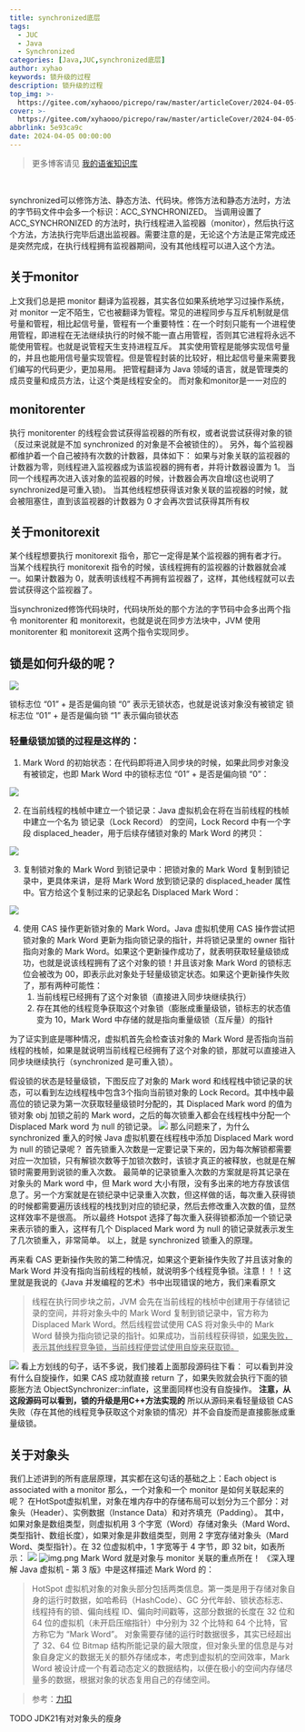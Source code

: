 ```yaml
---
title: synchronized底层
tags:
  - JUC
  - Java
  - Synchronized
categories: [Java,JUC,synchronized底层]
author: xyhao
keywords: 锁升级的过程
description: 锁升级的过程
top_img: >-
  https://gitee.com/xyhaooo/picrepo/raw/master/articleCover/2024-04-05-synchronized.png
cover: >-
  https://gitee.com/xyhaooo/picrepo/raw/master/articleCover/2024-04-05-synchronized.png
abbrlink: 5e93ca9c
date: 2024-04-05 00:00:00
---
```

> 更多博客请见 [我的语雀知识库](https://www.yuque.com/u41117719/xd1qgc)

<br>

synchronized可以修饰方法、静态方法、代码块。修饰方法和静态方法时，方法的字节码文件中会多一个标识：ACC_SYNCHRONIZED。
当调用设置了 ACC_SYNCHRONIZED 的方法时，执行线程进入监视器（monitor），然后执行这个方法，方法执行完毕后退出监视器。需要注意的是，无论这个方法是正常完成还是突然完成，在执行线程拥有监视器期间，没有其他线程可以进入这个方法。



## 关于monitor
上文我们总是把 monitor 翻译为监视器，其实各位如果系统地学习过操作系统，对 monitor 一定不陌生，它也被翻译为管程。常见的进程同步与互斥机制就是信号量和管程，相比起信号量，管程有一个重要特性：在一个时刻只能有一个进程使用管程，即进程在无法继续执行的时候不能一直占用管程，否则其它进程将永远不能使用管程。也就是说管程天生支持进程互斥。
其实使用管程是能够实现信号量的，并且也能用信号量实现管程。但是管程封装的比较好，相比起信号量来需要我们编写的代码更少，更加易用。
把管程翻译为 Java 领域的语言，就是管理类的成员变量和成员方法，让这个类是线程安全的。
而对象和monitor是一一对应的	
## monitorenter
执行 monitorenter 的线程会尝试获得监视器的所有权，或者说尝试获得对象的锁（反过来说就是不加 synchronized 的对象是不会被锁住的）。
另外，每个监视器都维护着一个自己被持有次数的计数器，具体如下：
如果与对象关联的监视器的计数器为零，则线程进入监视器成为该监视器的拥有者，并将计数器设置为 1。
当同一个线程再次进入该对象的监视器的时候，计数器会再次自增(这也说明了synchronized是可重入锁)。
当其他线程想获得该对象关联的监视器的时候，就会被阻塞住，直到该监视器的计数器为 0 才会再次尝试获得其所有权
## 关于monitorexit
某个线程想要执行 monitorexit 指令，那它一定得是某个监视器的拥有者才行。
当某个线程执行 monitorexit 指令的时候，该线程拥有的监视器的计数器就会减一。如果计数器为 0，就表明该线程不再拥有监视器了，这样，其他线程就可以去尝试获得这个监视器了。

当synchronized修饰代码块时，代码块所处的那个方法的字节码中会多出两个指令 monitorenter 和 monitorexit，也就是说在同步方法块中，JVM 使用 monitorenter 和 monitorexit 这两个指令实现同步。
## 锁是如何升级的呢？
![](https://gitee.com/xyhaooo/picrepo/raw/master/articleSource/2024-04-05-synchonized/img.png)

锁标志位 “01” + 是否是偏向锁 “0” 表示无锁状态，也就是说该对象没有被锁定
锁标志位 “01” + 是否是偏向锁 “1” 表示偏向锁状态

### 轻量级锁加锁的过程是这样的：

1. Mark Word 的初始状态：在代码即将进入同步块的时候，如果此同步对象没有被锁定，也即 Mark Word 中的锁标志位 “01” + 是否是偏向锁 “0”：

![](https://gitee.com/xyhaooo/picrepo/raw/master/articleSource/2024-04-05-synchonized/img_1.png)

2. 在当前线程的栈帧中建立一个锁记录：Java 虚拟机会在将在当前线程的栈帧中建立一个名为 锁记录（Lock Record） 的空间，Lock Record 中有一个字段 displaced_header，用于后续存储锁对象的 Mark Word 的拷贝：

![](https://gitee.com/xyhaooo/picrepo/raw/master/articleSource/2024-04-05-synchonized/img_2.png)

3. 复制锁对象的 Mark Word 到锁记录中：把锁对象的 Mark Word 复制到锁记录中，更具体来讲，是将 Mark Word 放到锁记录的 displaced_header 属性中。官方给这个复制过来的记录起名 Displaced Mark Word：

![](https://gitee.com/xyhaooo/picrepo/raw/master/articleSource/2024-04-05-synchonized/img_3.png)

4. 使用 CAS 操作更新锁对象的 Mark Word。Java 虚拟机使用 CAS 操作尝试把锁对象的 Mark Word 更新为指向锁记录的指针，并将锁记录里的 owner 指针指向对象的 Mark Word。如果这个更新操作成功了，就表明获取轻量级锁成功，也就是说该线程拥有了这个对象的锁！并且该对象 Mark Word 的锁标志位会被改为 00，即表示此对象处于轻量级锁定状态。如果这个更新操作失败了，那有两种可能性：
   1. 当前线程已经拥有了这个对象锁（直接进入同步块继续执行）
   2. 存在其他的线程竞争获取这个对象锁（膨胀成重量级锁，锁标志的状态值变为 10，Mark Word 中存储的就是指向重量级锁（互斥量）的指针

为了证实到底是哪种情况，虚拟机首先会检查该对象的 Mark Word 是否指向当前线程的栈帧，如果是就说明当前线程已经拥有了这个对象的锁，那就可以直接进入同步块继续执行（synchronized 是可重入锁）。

假设锁的状态是轻量级锁，下图反应了对象的 Mark word 和线程栈中锁记录的状态，可以看到左边线程栈中包含3个指向当前锁对象的 Lock Record。其中栈中最高位的锁记录为第一次获取轻量级锁时分配的，其 Displaced Mark word 的值为锁对象 obj 加锁之前的 Mark word，之后的每次锁重入都会在线程栈中分配一个 Displaced Mark word 为 null 的锁记录。
![](https://gitee.com/xyhaooo/picrepo/raw/master/articleSource/2024-04-05-synchonized/img_4.png)
那么问题来了，为什么 synchronized 重入的时候 Java 虚拟机要在线程栈中添加 Displaced Mark word 为 null 的锁记录呢？
首先锁重入次数是一定要记录下来的，因为每次解锁都需要对应一次加锁，只有解锁次数等于加锁次数时，该锁才真正的被释放，也就是在解锁时需要用到说锁的重入次数。
最简单的记录锁重入次数的方案就是将其记录在对象头的 Mark word 中，但 Mark word 大小有限，没有多出来的地方存放该信息了。另一个方案就是在锁纪录中记录重入次数，但这样做的话，每次重入获得锁的时候都需要遍历该线程的栈找到对应的锁纪录，然后去修改重入次数的值，显然这样效率不是很高。
所以最终 Hotspot 选择了每次重入获得锁都添加一个锁记录来表示锁的重入，这样有几个 Displaced Mark word 为 null 的锁记录就表示发生了几次锁重入，非常简单。
以上，就是 synchronized 锁重入的原理。


再来看 CAS 更新操作失败的第二种情况，如果这个更新操作失败了并且该对象的 Mark Word 并没有指向当前线程的栈帧，就说明多个线程竞争锁。注意！！！这里就是我说的《Java 并发编程的艺术》书中出现错误的地方，我们来看原文
> 线程在执行同步块之前，JVM 会先在当前线程的栈桢中创建用于存储锁记录的空间，并将对象头中的 Mark Word 复制到锁记录中，官方称为 Displaced Mark Word。然后线程尝试使用 CAS 将对象头中的 Mark Word 替换为指向锁记录的指针。如果成功，当前线程获得锁，<u>如果失败，表示其他线程竞争锁，当前线程便尝试使用自旋来获取锁。</u>
> 

![](https://gitee.com/xyhaooo/picrepo/raw/master/articleSource/2024-04-05-synchonized/img_5.png)
看上方划线的句子，话不多说，我们接着上面那段源码往下看：
可以看到并没有什么自旋操作，如果 CAS 成功就直接 return 了，如果失败就会执行下面的锁膨胀方法 ObjectSynchronizer::inflate，这里面同样也没有自旋操作。
**注意，从这段源码可以看到，锁的升级是用C++方法实现的**
所以从源码来看轻量级锁 CAS 失败（存在其他的线程竞争获取这个对象锁的情况）并不会自旋而是直接膨胀成重量级锁。

## 关于对象头
我们上述讲到的所有底层原理，其实都在这句话的基础之上：Each object is associated with a monitor
那么，一个对象和一个 monitor 是如何关联起来的呢？
在HotSpot虚拟机里，对象在堆内存中的存储布局可以划分为三个部分：对象头（Header）、实例数据（Instance Data）和对齐填充（Padding）。
其中，如果对象是数组类型，则虚拟机用 3 个字宽（Word）存储对象头（Mard Word、类型指针、数组长度），如果对象是非数组类型，则用 2 字宽存储对象头（Mard Word、类型指针）。在 32 位虚拟机中，1 字宽等于 4 字节，即 32 bit，如表所示：
![](https://gitee.com/xyhaooo/picrepo/raw/master/articleSource/2024-04-05-synchonized/img_6.png)
![img.png](https://gitee.com/xyhaooo/picrepo/raw/master/articleSource/2024-04-05-synchonized/img_7.png)
Mark Word 就是对象与 monitor 关联的重点所在！ 《深入理解 Java 虚拟机 - 第 3 版》中是这样描述 Mark Word 的：
> HotSpot 虚拟机对象的对象头部分包括两类信息。第一类是用于存储对象自身的运行时数据，如哈希码（HashCode）、GC 分代年龄、锁状态标志、线程持有的锁、偏向线程 ID、偏向时间戳等，这部分数据的长度在 32 位和 64 位的虚拟机（未开启压缩指针）中分别为 32 个比特和 64 个比特，官方称它为 “Mark Word”。
> 对象需要存储的运行时数据很多，其实已经超出了 32、64 位 Bitmap 结构所能记录的最大限度，但对象头里的信息是与对象自身定义的数据无关的额外存储成本，考虑到虚拟机的空间效率，Mark Word 被设计成一个有着动态定义的数据结构，以便在极小的空间内存储尽量多的数据，根据对象的状态复用自己的存储空间。


> 参考：[力扣](https://leetcode.cn/leetbook/read/concurrency/aty716/)



TODO  JDK21有对对象头的瘦身	
